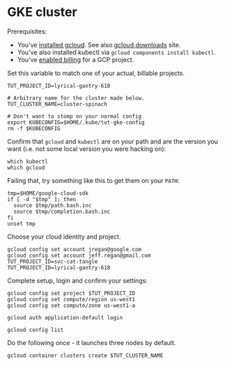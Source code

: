 # GKE cluster

[gcloud downloads]: https://cloud.google.com/sdk/downloads#versioned
[installed gcloud]: https://cloud.google.com/sdk/
[enabled billing]: https://support.google.com/cloud/answer/6158867?hl=en

Prerequisites:

 * You've [installed gcloud].  See also [gcloud downloads] site.
 * You've also installed kubectl via  `gcloud components install kubectl`.
 * You've [enabled billing] for a GCP project.

Set this variable to match one of your actual,
billable projects.

<!-- @initializeKubeConfig -->
```
TUT_PROJECT_ID=lyrical-gantry-618

# Arbitrary name for the cluster made below.
TUT_CLUSTER_NAME=cluster-spinach
```

<!-- @initializeKubeConfig -->
```
# Don't want to stomp on your normal config
export KUBECONFIG=$HOME/.kube/tut-gke-config
rm -f $KUBECONFIG
```

Confirm that `gcloud` and `kubectl` are on your path
and are the version you want (i.e. not some local
version you were hacking on):

<!-- @whichPrograms -->
```
which kubectl
which gcloud
```

Failing that, try something like this to
get them on your `PATH`:

<!-- @useConsumerCloudEnv -->
```
tmp=$HOME/google-cloud-sdk
if [ -d "$tmp" ]; then
  source $tmp/path.bash.inc
  source $tmp/completion.bash.inc
fi
unset tmp
```

Choose your cloud identity and project.

<!-- @chooseCloudIdentity -->
```
gcloud config set account jregan@google.com
gcloud config set account jeff.regan@gmail.com
TUT_PROJECT_ID=svc-cat-tangle
TUT_PROJECT_ID=lyrical-gantry-618
```

Complete setup, login and confirm your settings:

<!-- @completeConfigSetup -->
```
gcloud config set project $TUT_PROJECT_ID
gcloud config set compute/region us-west1
gcloud config set compute/zone us-west1-a
```

<!-- @login -->
```
gcloud auth application-default login
```

<!-- @confirmCloudConfig -->
```
gcloud config list
```

Do the following once - it launches three nodes by default.

<!-- @createCluster -->
```
gcloud container clusters create $TUT_CLUSTER_NAME
```
